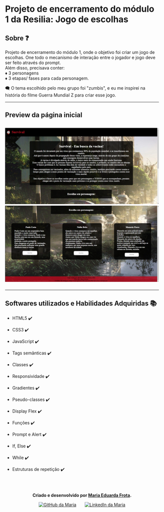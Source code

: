 # Projeto de encerramento do módulo 1 da Resilia: Jogo de escolhas 


<h2 id="sobre">Sobre ❓ </h2>
<p>Projeto de encerramento do módulo 1, onde o objetivo foi criar um jogo de escolhas.
 One todo o mecanismo de interação entre o jogador e jogo deve ser feito através do prompt. <br>
 Além disso, precisava conter:<br>
♦️ 3 personagens <br>
♦️ 3 etapas/ fases para cada personagem. <br>
  
 🗨️ O tema escolhido pelo meu grupo foi "zumbis", e eu me inspirei na história do filme Guerra Mundial Z para criar esse jogo. <br>

 <hr>
  
  <h2><strong>Preview da página inicial</strong><h2>
<img src="./Imagens/Preview 1.jpeg">
<img src="./Imagens/Preview 2.jpeg">

<hr>

<h2 id="linguagens">Softwares utilizados e Habilidades Adquiridas  📚</h2>

- HTML5 ✔️
- CSS3 ✔️
- JavaScript ✔️
- Tags semânticas ✔️
- Classes ✔️
- Responsividade ✔️
- Gradientes ✔️
- Pseudo-classes ✔️
- Display Flex ✔️
- Funções ✔️
- Prompt e Alert ✔️
- If, Else ✔️
- While ✔️
- Estruturas de repetição ✔️

  <br>
  <br>

 
 
<div id="autor" align="center">
  
  **Criado e desenvolvido por [Maria Eduarda Frota](https:/https://www.linkedin.com/in/maria-eduarda-frota/).**
  
 <div align="center"> 
  <a href="https://github.com/mariadfporto" target="_blank"><img src="https://cdn-icons-png.flaticon.com/512/733/733553.png" height="40em" title="GitHub da Maria"></a>
   &nbsp;&nbsp;&nbsp;&nbsp;&nbsp;
  <a href="https://www.linkedin.com/in/maria-eduarda-frota/" target="_blank"><img src="https://cdn-icons-png.flaticon.com/512/145/145807.png" height="40em" title="LinkedIn da Maria"></a>
  </div>
</div>

